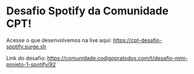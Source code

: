 # Desafio Spotify da Comunidade CPT!

Acesse o que desenvolvemos na live aqui: https://cpt-desafio-spotify.surge.sh

Link do desafio: https://comunidade.codigopratodos.com/t/desafio-mini-projeto-1-spotify/92

